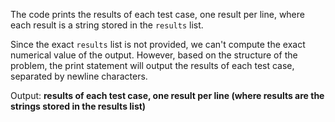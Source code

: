 The code prints the results of each test case, one result per line, where each result is a string stored in the `results` list.

Since the exact `results` list is not provided, we can't compute the exact numerical value of the output. However, based on the structure of the problem, the print statement will output the results of each test case, separated by newline characters.

Output: **results of each test case, one result per line (where results are the strings stored in the results list)**
